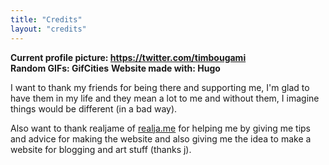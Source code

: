 ```yaml
---
title: "Credits"
layout: "credits"
---
```


**Current profile picture: https://twitter.com/timbougami**     
**Random GIFs: GifCities**
**Website made with: Hugo**

I want to thank my friends for being there and supporting me, I'm glad to have them in my life and they mean a lot to me and without them, I imagine things would be different (in a bad way).

Also want to thank realjame of [realja.me](https://realja.me) for helping me by giving me tips and advice for making the website and also giving me the idea to make a website for blogging and art stuff (thanks j).
    